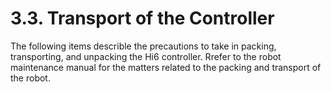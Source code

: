 ﻿# 3.3. Transport of the Controller

The following items describle the precautions to take in packing, transporting, and unpacking the Hi6 controller. Rrefer to the robot maintenance manual for the matters related to the packing and transport of the robot.